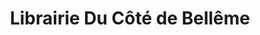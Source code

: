 ---
title: "Librairie Du Côté de Bellême"
url: /belleme/librairie-du-cote-de-belleme/
shop: livres
---